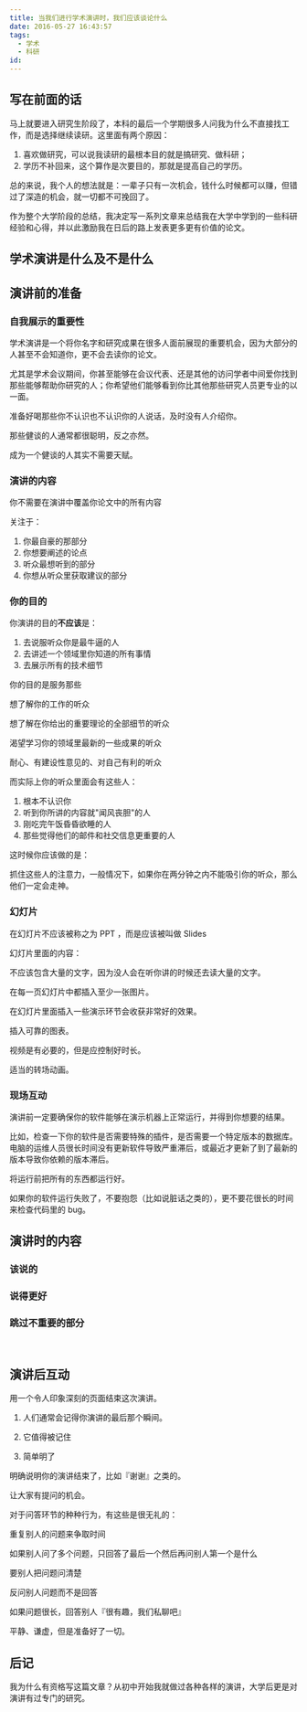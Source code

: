 ```yaml
---
title: 当我们进行学术演讲时，我们应该谈论什么
date: 2016-05-27 16:43:57
tags:
  - 学术
  - 科研
id:
---
```



## 写在前面的话

马上就要进入研究生阶段了，本科的最后一个学期很多人问我为什么不直接找工作，而是选择继续读研。这里面有两个原因：

1. 喜欢做研究，可以说我读研的最根本目的就是搞研究、做科研；
2. 学历不补回来，这个算作是次要目的，那就是提高自己的学历。

总的来说，我个人的想法就是：一辈子只有一次机会，钱什么时候都可以赚，但错过了深造的机会，就一切都不可挽回了。

作为整个大学阶段的总结，我决定写一系列文章来总结我在大学中学到的一些科研经验和心得，并以此激励我在日后的路上发表更多更有价值的论文。

<!--more-->

## 学术演讲是什么及不是什么

## 演讲前的准备

### 自我展示的重要性

学术演讲是一个将你名字和研究成果在很多人面前展现的重要机会，因为大部分的人甚至不会知道你，更不会去读你的论文。

尤其是学术会议期间，你甚至能够在会议代表、还是其他的访问学者中间爱你找到那些能够帮助你研究的人；你希望他们能够看到你比其他那些研究人员更专业的以一面。

准备好喝那些你不认识也不认识你的人说话，及时没有人介绍你。

那些健谈的人通常都很聪明，反之亦然。

成为一个健谈的人其实不需要天赋。

### 演讲的内容

你不需要在演讲中覆盖你论文中的所有内容

关注于：
1. 你最自豪的那部分
2. 你想要阐述的论点
3. 听众最想听到的部分
4. 你想从听众里获取建议的部分

### 你的目的

你演讲的目的**不应该**是：

1. 去说服听众你是最牛逼的人
2. 去讲述一个领域里你知道的所有事情
3. 去展示所有的技术细节

你的目的是服务那些

想了解你的工作的听众

想了解在你给出的重要理论的全部细节的听众

渴望学习你的领域里最新的一些成果的听众

耐心、有建设性意见的、对自己有利的听众

而实际上你的听众里面会有这些人：

1. 根本不认识你
2. 听到你所讲的内容就"闻风丧胆"的人
3. 刚吃完午饭昏昏欲睡的人
4. 那些觉得他们的邮件和社交信息更重要的人

这时候你应该做的是：

抓住这些人的注意力，一般情况下，如果你在两分钟之内不能吸引你的听众，那么他们一定会走神。

### 幻灯片

在幻灯片不应该被称之为 PPT ，而是应该被叫做 Slides

幻灯片里面的内容：

不应该包含大量的文字，因为没人会在听你讲的时候还去读大量的文字。

在每一页幻灯片中都插入至少一张图片。

在幻灯片里面插入一些演示环节会收获非常好的效果。

插入可靠的图表。

视频是有必要的，但是应控制好时长。

适当的转场动画。

### 现场互动

演讲前一定要确保你的软件能够在演示机器上正常运行，并得到你想要的结果。

比如，检查一下你的软件是否需要特殊的插件，是否需要一个特定版本的数据库。
电脑的运维人员很长时间没有更新软件导致严重滞后，或最近才更新了到了最新的版本导致你依赖的版本滞后。

将运行前把所有的东西都运行好。

如果你的软件运行失败了，不要抱怨（比如说脏话之类的），更不要花很长的时间来检查代码里的 bug。


## 演讲时的内容

### 该说的

### 说得更好

### 跳过不重要的部分
 
## 演讲后互动

用一个令人印象深刻的页面结束这次演讲。

1. 人们通常会记得你演讲的最后那个瞬间。

2. 它值得被记住

3. 简单明了

明确说明你的演讲结束了，比如『谢谢』之类的。

让大家有提问的机会。

对于问答环节的种种行为，有这些是很无礼的：

重复别人的问题来争取时间

如果别人问了多个问题，只回答了最后一个然后再问别人第一个是什么

要别人把问题问清楚

反问别人问题而不是回答

如果问题很长，回答别人『很有趣，我们私聊吧』

平静、谦虚，但是准备好了一切。

## 后记

我为什么有资格写这篇文章？从初中开始我就做过各种各样的演讲，大学后更是对演讲有过专门的研究。

